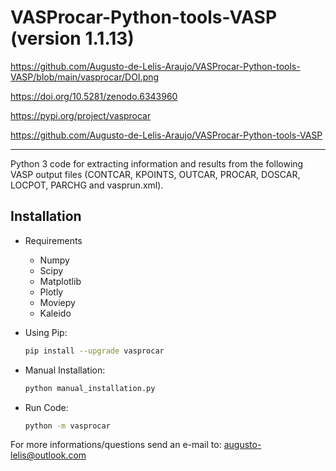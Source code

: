 # VASProcar-Python-tools-VASP (version 1.1.13)
https://github.com/Augusto-de-Lelis-Araujo/VASProcar-Python-tools-VASP/blob/main/vasprocar/DOI.png

https://doi.org/10.5281/zenodo.6343960

https://pypi.org/project/vasprocar

https://github.com/Augusto-de-Lelis-Araujo/VASProcar-Python-tools-VASP

------------------------------------------------------------------------

Python 3 code for extracting information and results from the following VASP output files (CONTCAR, KPOINTS, OUTCAR, PROCAR, DOSCAR, LOCPOT, PARCHG and vasprun.xml).

## Installation

-  Requirements

    * Numpy
    * Scipy
    * Matplotlib
    * Plotly
    * Moviepy
    * Kaleido
    
- Using Pip:

  ```bash
  pip install --upgrade vasprocar
  ```

- Manual Installation:

  ```bash
  python manual_installation.py
  ```

- Run Code:

  ```bash
  python -m vasprocar 
  ```

For more informations/questions send an e-mail to: augusto-lelis@outlook.com

